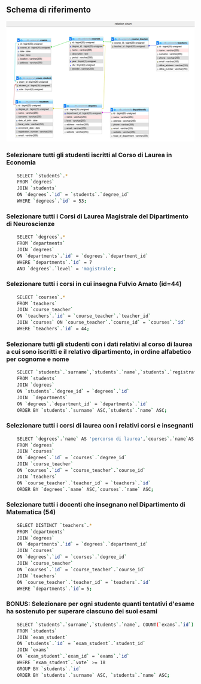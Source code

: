 ## Schema di riferimento
![App Screenshot](db-university.png)
### Selezionare tutti gli studenti iscritti al Corso di Laurea in Economia
```bash
    SELECT `students`.* 
    FROM `degrees`
    JOIN `students`
    ON `degrees`.`id` = `students`.`degree_id`
    WHERE `degrees`.`id` = 53;
```
### Selezionare tutti i Corsi di Laurea Magistrale del Dipartimento di Neuroscienze
```bash
    SELECT `degrees`.* 
    FROM `departments` 
    JOIN `degrees`
    ON `departments`.`id` = `degrees`.`department_id`
    WHERE `departments`.`id` = 7
    AND `degrees`.`level` = 'magistrale';
```
### Selezionare tutti i corsi in cui insegna Fulvio Amato (id=44)
```bash
    SELECT `courses`.*
    FROM `teachers` 
    JOIN `course_teacher` 
    ON `teachers`.`id` = `course_teacher`.`teacher_id` 
    JOIN `courses` ON `course_teacher`.`course_id` = `courses`.`id` 
    WHERE `teachers`.`id` = 44; 
```
### Selezionare tutti gli studenti con i dati relativi al corso di laurea a cui sono iscritti e il relativo dipartimento, in ordine alfabetico per cognome e nome
```bash
    SELECT `students`.`surname`,`students`.`name`,`students`.`registration_number`,`degrees`.*,`departments`.`name`
    FROM `students` 
    JOIN `degrees`
    ON `students`.`degree_id` = `degrees`.`id`
    JOIN  `departments` 
    ON `degrees`.`department_id` = `departments`.`id`
    ORDER BY `students`.`surname` ASC,`students`.`name` ASC;
```
### Selezionare tutti i corsi di laurea con i relativi corsi e insegnanti
```bash
    SELECT `degrees`.`name` AS 'percorso di laurea',`courses`.`name`AS 'corsi',`teachers`.`name`AS 'nome professore',`teachers`.`surname`AS 'cognome professore'
    FROM `degrees`
    JOIN `courses`
    ON `degrees`.`id` = `courses`.`degree_id`
    JOIN `course_teacher`
    ON `courses`.`id` = `course_teacher`.`course_id`
    JOIN `teachers`
    ON `course_teacher`.`teacher_id` = `teachers`.`id`
    ORDER BY `degrees`.`name` ASC,`courses`.`name` ASC;
```
### Selezionare tutti i docenti che insegnano nel Dipartimento di Matematica (54)
```bash
    SELECT DISTINCT `teachers`.* 
    FROM `departments` 
    JOIN `degrees` 
    ON `departments`.`id` = `degrees`.`department_id` 
    JOIN `courses` 
    ON `degrees`.`id` = `courses`.`degree_id` 
    JOIN `course_teacher` 
    ON `courses`.`id` = `course_teacher`.`course_id` 
    JOIN `teachers` 
    ON `course_teacher`.`teacher_id` = `teachers`.`id` 
    WHERE `departments`.`id`= 5; 
```
### BONUS: Selezionare per ogni studente quanti tentativi d'esame ha sostenuto per superare ciascuno dei suoi esami
```bash
    SELECT `students`.`surname`,`students`.`name`, COUNT(`exams`.`id`) AS 'numero tentativi'
    FROM `students`
    JOIN `exam_student`
    ON `students`.`id` = `exam_student`.`student_id`
    JOIN `exams`
    ON `exam_student`.`exam_id` = `exams`.`id`
    WHERE `exam_student`.`vote` >= 18
    GROUP BY `students`.`id`
    ORDER BY `students`.`surname` ASC, `students`.`name` ASC;
```